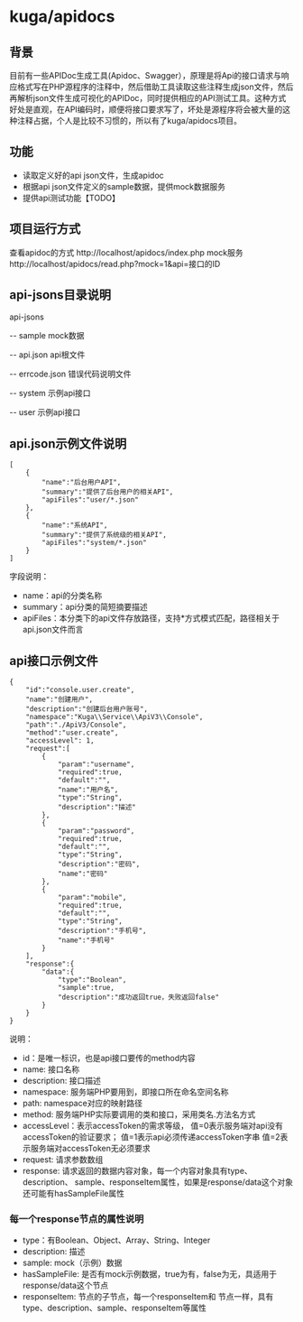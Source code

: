 # kuga/apidocs

## 背景
目前有一些APIDoc生成工具(Apidoc、Swagger），原理是将Api的接口请求与响应格式写在PHP源程序的注释中，然后借助工具读取这些注释生成json文件，然后再解析json文件生成可视化的APIDoc，同时提供相应的API测试工具。这种方式好处是直观，在API编码时，顺便将接口要求写了，坏处是源程序将会被大量的这种注释占据，个人是比较不习惯的，所以有了kuga/apidocs项目。

## 功能
- 读取定义好的api json文件，生成apidoc
- 根据api json文件定义的sample数据，提供mock数据服务
- 提供api测试功能【TODO】

## 项目运行方式
查看apidoc的方式 http://localhost/apidocs/index.php
mock服务 http://localhost/apidocs/read.php?mock=1&api=接口的ID


## api-jsons目录说明
api-jsons

 -- sample mock数据

 -- api.json api根文件

 -- errcode.json 错误代码说明文件

 -- system 示例api接口

 -- user 示例api接口

## api.json示例文件说明
```
[
    {
        "name":"后台用户API",
        "summary":"提供了后台用户的相关API",
        "apiFiles":"user/*.json"
    },
    {
        "name":"系统API",
        "summary":"提供了系统级的相关API",
        "apiFiles":"system/*.json"
    }
]
```


字段说明：
- name：api的分类名称
- summary：api分类的简短摘要描述
- apiFiles：本分类下的api文件存放路径，支持*方式模式匹配，路径相关于api.json文件而言

## api接口示例文件
```
{
    "id":"console.user.create",
    "name":"创建用户",
    "description":"创建后台用户账号",
    "namespace":"Kuga\\Service\\ApiV3\\Console",
    "path":"./ApiV3/Console",
    "method":"user.create",
    "accessLevel": 1,
    "request":[
        {
            "param":"username",
            "required":true,
            "default":"",
            "name":"用户名",
            "type":"String",
            "description":"描述"
        },
        {
            "param":"password",
            "required":true,
            "default":"",
            "type":"String",
            "description":"密码",
            "name":"密码"
        },
        {
            "param":"mobile",
            "required":true,
            "default":"",
            "type":"String",
            "description":"手机号",
            "name":"手机号"
        }
    ],
    "response":{
        "data":{
            "type":"Boolean",
            "sample":true,
            "description":"成功返回true，失败返回false"
        }
    }
}
```

说明：

- id：是唯一标识，也是api接口要传的method内容
- name: 接口名称
- description: 接口描述
- namespace: 服务端PHP要用到，即接口所在命名空间名称
- path: namespace对应的映射路径
- method: 服务端PHP实际要调用的类和接口，采用类名.方法名方式
- accessLevel：表示accessToken的需求等级，
值=0表示服务端对api没有accessToken的验证要求；
值=1表示api必须传递accessToken字串
值=2表示服务端对accessToken无必须要求
- request: 请求参数数组
- response: 请求返回的数据内容对象，每一个内容对象具有type、description、
sample、responseItem属性，如果是response/data这个对象还可能有hasSampleFile属性

### 每一个response节点的属性说明
- type：有Boolean、Object、Array、String、Integer
- description: 描述
- sample: mock（示例）数据
- hasSampleFile: 是否有mock示例数据，true为有，false为无，具适用于response/data这个节点
- responseItem: 节点的子节点，每一个responseItem和
节点一样，具有type、description、sample、responseItem等属性
